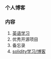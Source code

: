 ### 个人博客

### 内容
1. [英语学习](English/Andy.md)
2. 优秀开源项目
3. 备忘录
4. [solidity学习/博客](solidity/project.md)
